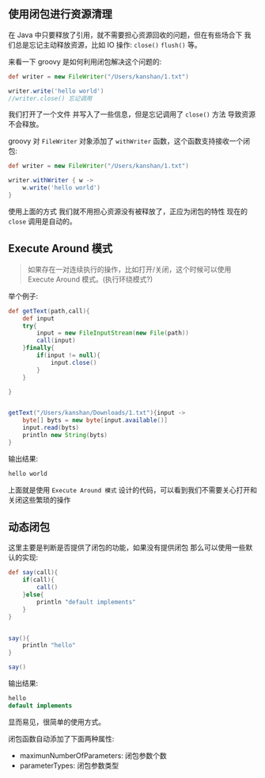 
## 使用闭包进行资源清理

在 Java 中只要释放了引用，就不需要担心资源回收的问题，但在有些场合下 我们总是忘记主动释放资源，比如 IO 操作: `close()` `flush()` 等。

来看一下 groovy 是如何利用闭包解决这个问题的:

```groovy
def writer = new FileWriter("/Users/kanshan/1.txt")

writer.write('hello world')
//writer.close() 忘记调用
```

我们打开了一个文件 并写入了一些信息，但是忘记调用了 `close()` 方法 导致资源不会释放。

groovy 对 `FileWriter` 对象添加了 `withWriter` 函数，这个函数支持接收一个闭包:

```groovy
def writer = new FileWriter("/Users/kanshan/1.txt")

writer.withWriter { w -> 
	w.write('hello world')
}
```

使用上面的方式 我们就不用担心资源没有被释放了，正应为闭包的特性 现在的 `close` 调用是自动的。


## Execute Around 模式

> 如果存在一对连续执行的操作，比如打开/关闭，这个时候可以使用 Execute Around 模式。(执行环绕模式?)

举个例子:

```groovy
def getText(path,call){
	def input
	try{
		input = new FileInputStream(new File(path))
		call(input)
	}finally{
		if(input != null){
			input.close()
		}
	}

}


getText("/Users/kanshan/Downloads/1.txt"){input -> 
	byte[] byts = new byte[input.available()]
	input.read(byts)
	println new String(byts)
}
```

输出结果:

```bash
hello world
```

上面就是使用 `Execute Around 模式` 设计的代码，可以看到我们不需要关心打开和关闭这些繁琐的操作

## 动态闭包

这里主要是判断是否提供了闭包的功能，如果没有提供闭包 那么可以使用一些默认的实现:

```groovy
def say(call){
	if(call){
		call()
	}else{
		println "default implements"
	}
}


say(){
	println "hello"
}

say()
```

输出结果:

```groovy
hello
default implements
```

显而易见，很简单的使用方式。

闭包函数自动添加了下面两种属性:

- maximunNumberOfParameters: 闭包参数个数
- parameterTypes: 闭包参数类型
